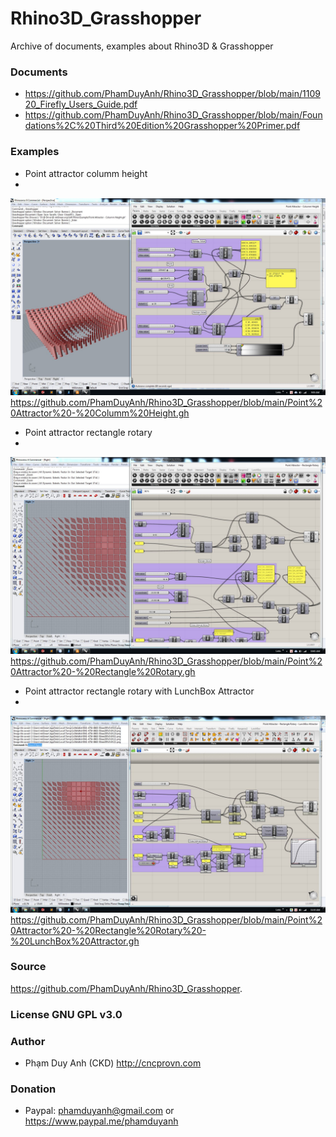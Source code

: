 # Rhino3D_Grasshopper
Archive of documents, examples about Rhino3D &amp; Grasshopper

### Documents
- <https://github.com/PhamDuyAnh/Rhino3D_Grasshopper/blob/main/110920_Firefly_Users_Guide.pdf>
- <https://github.com/PhamDuyAnh/Rhino3D_Grasshopper/blob/main/Foundations%2C%20Third%20Edition%20Grasshopper%20Primer.pdf>

### Examples
- Point attractor columm height
- 
![Point attractor columm height](https://github.com/PhamDuyAnh/Rhino3D_Grasshopper/blob/main/Point%20Attractor%20-%20Columm%20Height.jpg)
<https://github.com/PhamDuyAnh/Rhino3D_Grasshopper/blob/main/Point%20Attractor%20-%20Columm%20Height.gh>

- Point attractor rectangle rotary
- 
![Point attractor rectangle rotary](https://github.com/PhamDuyAnh/Rhino3D_Grasshopper/blob/main/Point%20Attractor%20-%20Rectangle%20Rotary.jpg)
<https://github.com/PhamDuyAnh/Rhino3D_Grasshopper/blob/main/Point%20Attractor%20-%20Rectangle%20Rotary.gh>

- Point attractor rectangle rotary with LunchBox Attractor
- 
![Point attractor rectangle rotary with LunchBox Attractor](https://github.com/PhamDuyAnh/Rhino3D_Grasshopper/blob/main/Point%20Attractor%20-%20Rectangle%20Rotary%20-%20LunchBox%20Attractor.jpg)
<https://github.com/PhamDuyAnh/Rhino3D_Grasshopper/blob/main/Point%20Attractor%20-%20Rectangle%20Rotary%20-%20LunchBox%20Attractor.gh>

### Source
<https://github.com/PhamDuyAnh/Rhino3D_Grasshopper>.

### License GNU GPL v3.0

### Author
  -  Phạm Duy Anh (CKD) http://cncprovn.com

### Donation
  -  Paypal: phamduyanh@gmail.com or https://www.paypal.me/phamduyanh
